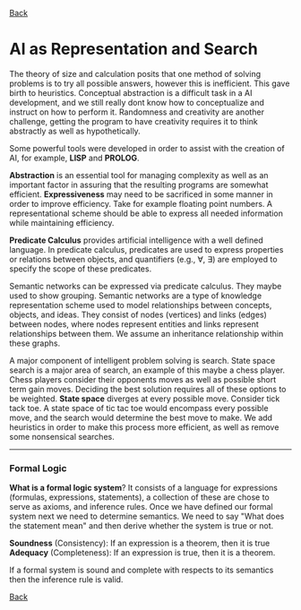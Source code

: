 [Back](../Index.md)
# AI as Representation and Search


The theory of size and calculation posits that one method of solving problems is to try all possible answers, however this is inefficient. This gave birth to heuristics. Conceptual abstraction is a difficult task in a AI development, and we still really dont know how to conceptualize and instruct on how to perform it. Randomness and creativity are another challenge, getting the program to have creativity requires it to think abstractly as well as hypothetically. 

Some powerful tools were developed in order to assist with the creation of AI, for example, **LISP** and **PROLOG**.   

**Abstraction** is an essential tool for managing complexity as well as an important factor in assuring that the resulting programs are somewhat efficient. **Expressiveness** may need to be sacrificed in some manner in order to improve efficiency. Take for example floating point numbers. 
A representational scheme should be able to express all needed information while maintaining efficiency. 

**Predicate Calculus** provides artificial intelligence with a well defined language. In predicate calculus, predicates are used to express properties or relations between objects, and quantifiers (e.g., ∀, ∃) are employed to specify the scope of these predicates. 

Semantic networks can be expressed via predicate calculus. They maybe used to show grouping. Semantic networks are a type of knowledge representation scheme used to model relationships between concepts, objects, and ideas. They consist of nodes (vertices) and links (edges) between nodes, where nodes represent entities and links represent relationships between them. We assume an inheritance relationship within these graphs. 

A major component of intelligent problem solving is search. State space search is a major area of search, an example of this maybe a chess player. Chess players consider their opponents moves as well as possible short term gain moves. Deciding the best solution requires all of these options to be weighted. **State space** diverges at every possible move. Consider tick tack toe. A state space of tic tac toe would encompass every possible move, and the search would determine the best move to make. We add heuristics in order to make this process more efficient, as well as remove some nonsensical searches.   

****
### Formal Logic

**What is a formal logic system**? It consists of a language for expressions (formulas, expressions, statements), a collection of these are chose to serve as axioms, and inference rules. Once we have defined our formal system next we need to determine semantics. We need to say "What does the statement mean" and then derive whether the system is true or not.  

**Soundness** (Consistency): If an expression is a theorem, then it is true
**Adequacy** (Completeness): If an expression is true, then it is a theorem.

If a formal system is sound and complete with respects to its semantics then the inference rule is valid. 

[Back](../Index.md)